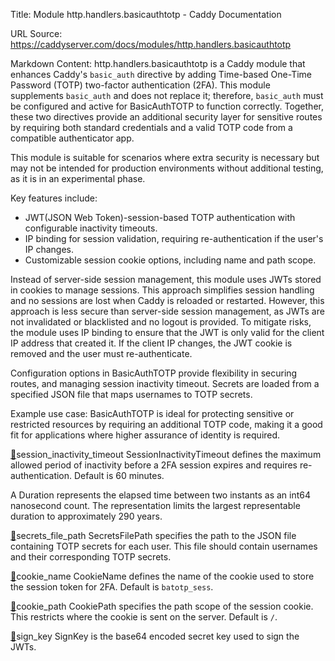 Title: Module http.handlers.basicauthtotp - Caddy Documentation

URL Source: https://caddyserver.com/docs/modules/http.handlers.basicauthtotp

Markdown Content:
http.handlers.basicauthtotp is a Caddy module that enhances Caddy's `basic_auth` directive by adding Time-based One-Time Password (TOTP) two-factor authentication (2FA). This module supplements `basic_auth` and does not replace it; therefore, `basic_auth` must be configured and active for BasicAuthTOTP to function correctly. Together, these two directives provide an additional security layer for sensitive routes by requiring both standard credentials and a valid TOTP code from a compatible authenticator app.

This module is suitable for scenarios where extra security is necessary but may not be intended for production environments without additional testing, as it is in an experimental phase.

Key features include:

*   JWT(JSON Web Token)-session-based TOTP authentication with configurable inactivity timeouts.
*   IP binding for session validation, requiring re-authentication if the user's IP changes.
*   Customizable session cookie options, including name and path scope.

Instead of server-side session management, this module uses JWTs stored in cookies to manage sessions. This approach simplifies session handling and no sessions are lost when Caddy is reloaded or restarted. However, this approach is less secure than server-side session management, as JWTs are not invalidated or blacklisted and no logout is provided. To mitigate risks, the module uses IP binding to ensure that the JWT is only valid for the client IP address that created it. If the client IP changes, the JWT cookie is removed and the user must re-authenticate.

Configuration options in BasicAuthTOTP provide flexibility in securing routes, and managing session inactivity timeout. Secrets are loaded from a specified JSON file that maps usernames to TOTP secrets.

Example use case: BasicAuthTOTP is ideal for protecting sensitive or restricted resources by requiring an additional TOTP code, making it a good fit for applications where higher assurance of identity is required.

[🔗](https://caddyserver.com/docs/modules/http.handlers.basicauthtotp#session_inactivity_timeout)session_inactivity_timeout
SessionInactivityTimeout defines the maximum allowed period of inactivity before a 2FA session expires and requires re-authentication. Default is 60 minutes.

A Duration represents the elapsed time between two instants as an int64 nanosecond count. The representation limits the largest representable duration to approximately 290 years.

[🔗](https://caddyserver.com/docs/modules/http.handlers.basicauthtotp#secrets_file_path)secrets_file_path
SecretsFilePath specifies the path to the JSON file containing TOTP secrets for each user. This file should contain usernames and their corresponding TOTP secrets.

[🔗](https://caddyserver.com/docs/modules/http.handlers.basicauthtotp#cookie_name)cookie_name
CookieName defines the name of the cookie used to store the session token for 2FA. Default is `batotp_sess`.

[🔗](https://caddyserver.com/docs/modules/http.handlers.basicauthtotp#cookie_path)cookie_path
CookiePath specifies the path scope of the session cookie. This restricts where the cookie is sent on the server. Default is `/`.

[🔗](https://caddyserver.com/docs/modules/http.handlers.basicauthtotp#sign_key)sign_key
SignKey is the base64 encoded secret key used to sign the JWTs.

